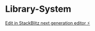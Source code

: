 # Library-System

[Edit in StackBlitz next generation editor ⚡️](https://stackblitz.com/~/github.com/1808532/Library-System)